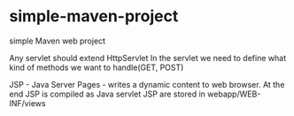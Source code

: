 # simple-maven-project
simple Maven web project

Any servlet should extend HttpServlet
In the servlet we need to define what kind of methods we want to handle(GET, POST)

JSP - Java Server Pages - writes a dynamic content to web browser. At the end JSP is compiled as Java servlet
JSP are stored in webapp/WEB-INF/views


